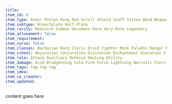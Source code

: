 ```yaml
---
title:
item_id: 0
item_type: Armor Potion Ring Rod Scroll Shield Staff Tattoo Wand Weapon Wondrous
item_subtype: Breastplate Half-Plate
item_rarity: Mediocre Common Uncommon Rare Very-Rare Legendary
item_attunement: false
item_requirement:
item_curse: false
item_classes: Barbarian Bard Cleric Druid Fighter Monk Paladin Ranger Rogue Sorcerer Warlock Wizard All
item_school: Abjuration Conjuration Divination Enchantment Evocation Illusion Necromancy Transmutation Unidentifiable Ancient
item_role: Attack Auxiliary Defense Healing Utility
item_damage: Acid Bludgeoning Cold Fire Force Lightning Necrotic Piercing Poison Psychic Radiant Slashing Thunder Mixed
item_tags: tag tag tag
item_idea:
item_co_creator:
item_updated:
---
```


content goes here
